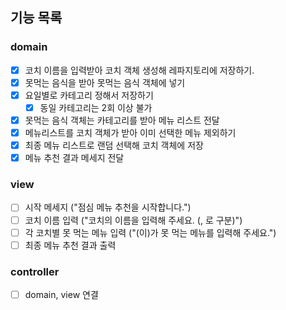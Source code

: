 ## 기능 목록
### domain
 - [x] 코치 이름을 입력받아 코치 객체 생성해 레파지토리에 저장하기.
 - [x] 못먹는 음식을 받아 못먹는 음식 객체에 넣기
 - [x] 요일별로 카테고리 정해서 저장하기
   - [x] 동일 카테고리는 2회 이상 불가
 - [x] 못먹는 음식 객체는 카테고리를 받아 메뉴 리스트 전달
 - [x] 메뉴리스트를 코치 객체가 받아 이미 선택한 메뉴 제외하기
 - [x] 최종 메뉴 리스트로 랜덤 선택해 코치 객체에 저장
 - [x] 메뉴 추천 결과 메세지 전달
### view
 - [ ] 시작 메세지 ("점심 메뉴 추천을 시작합니다.")
 - [ ] 코치 이름 입력 ("코치의 이름을 입력해 주세요. (, 로 구분)")
 - [ ] 각 코치별 못 먹는 메뉴 입력 ("(이)가 못 먹는 메뉴를 입력해 주세요.")
 - [ ] 최종 메뉴 추천 결과 출력
### controller
 - [ ] domain, view 연결